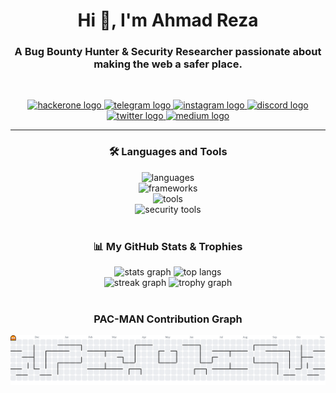 <h1 align="center">Hi 👋, I'm Ahmad Reza</h1>
<h3 align="center">A Bug Bounty Hunter & Security Researcher passionate about making the web a safer place.</h3>

<br>

<p align="center">
  <a href="https://hackerone.com/dissentix?type=user" target="_blank">
    <img src="https://img.shields.io/static/v1?message=HackerOne&logo=hackerone&label=&color=black&logoColor=white&labelColor=&style=for-the-badge" height="30" alt="hackerone logo"  />
  </a>
   <a href="https://t.me/ahmad_aiv01" target="_blank">
    <img src="https://img.shields.io/static/v1?message=Telegram&logo=telegram&label=&color=2CA5E0&logoColor=white&labelColor=&style=for-the-badge" height="30" alt="telegram logo"  />
  </a>
  <a href="https://instagram.com/ahmad.aiv01" target="_blank">
    <img src="https://img.shields.io/static/v1?message=Instagram&logo=instagram&label=&color=E4405F&logoColor=white&labelColor=&style=for-the-badge" height="30" alt="instagram logo"  />
  </a>
  <a href="https://discord.gg/C9EvGuz5" target="_blank">
    <img src="https://img.shields.io/static/v1?message=Discord&logo=discord&label=&color=7289DA&logoColor=white&labelColor=&style=for-the-badge" height="30" alt="discord logo"  />
  </a>
  <a href="https://x.com/ahmad_aiv_01" target="_blank">
    <img src="https://img.shields.io/static/v1?message=Twitter&logo=x&label=&color=black&logoColor=white&labelColor=&style=for-the-badge" height="30" alt="twitter logo"  />
  </a>
  <a href="https://medium.com/@ahmad.aiv01" target="_blank">
    <img src="https://img.shields.io/static/v1?message=Medium&logo=medium&label=&color=12100E&logoColor=white&labelColor=&style=for-the-badge" height="30" alt="medium logo"  />
  </a>
</p>

---

<h3 align="center">🛠️ Languages and Tools</h3>
<div align="center">
  <img src="https://skillicons.dev/icons?i=python,javascript,go,php" height="50" alt="languages" />
  <br>
  <img src="https://skillicons.dev/icons?i=nodejs,nextjs,django,flask,react,vue" height="50" alt="frameworks" />
  <br>
  <img src="https://skillicons.dev/icons?i=git,graphql,aws,bash,docker,linux" height="50" alt="tools" />
  <br>
  <img src="https://skillicons.dev/icons?i=kali,postman,nginx,cloudflare" height="50" alt="security tools" />
</div>

<br>

<h3 align="center">📊 My GitHub Stats & Trophies</h3>
<div align="center">
  <img src="https://github-readme-stats.vercel.app/api?username=Dissentix&theme=dracula&hide_border=false&include_all_commits=true&count_private=true" width="49%" alt="stats graph"  />
  <img src="https://github-readme-stats.vercel.app/api/top-langs/?username=Dissentix&theme=dracula&hide_border=false&include_all_commits=true&count_private=true&layout=compact" width="49%" alt="top langs" />
  <br>
  <img src="https://streak-stats.demolab.com?user=Dissentix&locale=en&mode=daily&theme=dracula&hide_border=false&border_radius=5" height="150" alt="streak graph"  />
  <img src="https://github-profile-trophy.vercel.app?username=Dissentix&theme=dracula&column=7&margin-w=15&margin-h=15" height="150" alt="trophy graph"  />
</div>

<br>

<h3 align="center"> PAC-MAN Contribution Graph</h3>
<div align="center">
  <picture>
    <source media="(prefers-color-scheme: dark)" srcset="https://raw.githubusercontent.com/Dissentix/Dissentix/output/pacman-contribution-graph-dark.svg">
    <source media="(prefers-color-scheme: light)" srcset="https://raw.githubusercontent.com/Dissentix/Dissentix/output/pacman-contribution-graph.svg">
    <img alt="pacman contribution graph" src="https://raw.githubusercontent.com/Dissentix/Dissentix/output/pacman-contribution-graph.svg">
  </picture>
</div>
